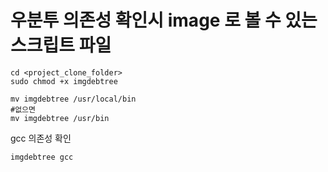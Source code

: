 # 우분투 의존성 확인시 image 로 볼 수 있는 스크립트 파일
```shell
cd <project_clone_folder>
sudo chmod +x imgdebtree

mv imgdebtree /usr/local/bin
#없으면
mv imgdebtree /usr/bin
``` 


gcc 의존성 확인
```shell
imgdebtree gcc
```
